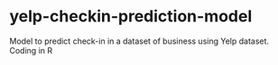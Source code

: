 # yelp-checkin-prediction-model
Model to predict check-in in a dataset of business using Yelp dataset. Coding in R
